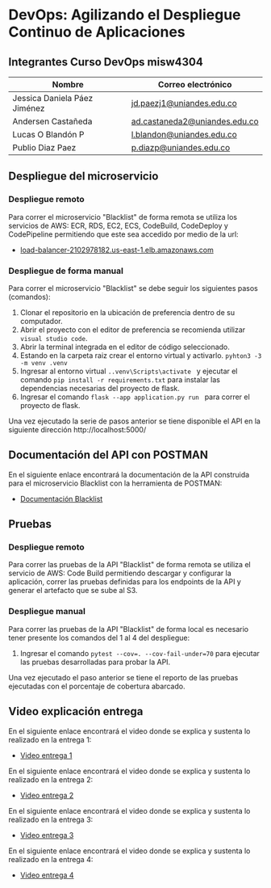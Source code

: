 # DevOps: Agilizando el Despliegue Continuo de Aplicaciones

## Integrantes Curso DevOps misw4304

|Nombre                        |Correo electrónico                          |
|------------------------------|---------------------------------|
|Jessica Daniela Páez Jiménez  |jd.paezj1@uniandes.edu.co         |
|Andersen Castañeda            |ad.castaneda2@uniandes.edu.co       |
|Lucas O Blandón P             |l.blandon@uniandes.edu.co        |
|Publio Diaz Paez              |p.diazp@uniandes.edu.co  |

## Despliegue del microservicio

### Despliegue remoto

Para correr el microservicio "Blacklist" de forma remota se utiliza los servicios de AWS: ECR, RDS, EC2, ECS, CodeBuild, CodeDeploy y CodePipeline permitiendo que este sea accedido por medio de la url:

- [load-balancer-2102978182.us-east-1.elb.amazonaws.com](load-balancer-2102978182.us-east-1.elb.amazonaws.com)

### Despliegue de forma manual

Para correr el microservicio "Blacklist" se debe seguir los siguientes pasos (comandos):

1. Clonar el repositorio en la ubicación de preferencia dentro de su computador.
2. Abrir el proyecto con el editor de preferencia se recomienda utilizar <code>visual studio code</code>.
3. Abrir la terminal integrada en el editor de código seleccionado.
4. Estando en la carpeta raiz crear el entorno virtual y activarlo. <code>pyhton3 -3 -m venv .venv</code>
4. Ingresar al entorno virtual <code>.\.venv\Scripts\activate </code> y ejecutar el comando  <code>pip install -r requirements.txt</code> para instalar las dependencias necesarias del proyecto de flask.
5. Ingresar el comando <code>flask --app application.py run </code> para correr el proyecto de flask.

Una vez ejecutado la serie de pasos anterior se tiene disponible el API en la siguiente dirección http://localhost:5000/

## Documentación del API  con POSTMAN

En el siguiente enlace encontrará la documentación de la API construida para el microservicio Blacklist con la herramienta de POSTMAN:

- [Documentación Blacklist](https://documenter.getpostman.com/view/21689315/2sAXxTdBYh)

## Pruebas

### Despliegue remoto

Para correr las pruebas de la API "Blacklist" de forma remota se utiliza el servicio de AWS: Code Build permitiendo descargar y configurar la aplicación, correr las pruebas definidas para los endpoints de la API y generar el artefacto que se sube al S3.

### Despliegue manual

Para correr las pruebas de la API "Blacklist" de forma local es necesario tener presente los comandos del 1 al 4 del despliegue:

1. Ingresar el comando <code>pytest --cov=. --cov-fail-under=70</code> para ejecutar las pruebas desarrolladas para probar la API.

Una vez ejecutado el paso anterior se tiene el reporto de las pruebas ejecutadas con el porcentaje de cobertura abarcado.

## Video explicación entrega

En el siguiente enlace encontrará el video donde se explica y sustenta lo realizado en la entrega 1:

- [Video entrega 1](https://uniandes-my.sharepoint.com/:v:/g/personal/j_padilla_uniandes_edu_co/EQHt8U9MWc1Llw3dnPQICkgBzzYvLugPOEQtyAY-dGPkGQ?nav=eyJyZWZlcnJhbEluZm8iOnsicmVmZXJyYWxBcHAiOiJPbmVEcml2ZUZvckJ1c2luZXNzIiwicmVmZXJyYWxBcHBQbGF0Zm9ybSI6IldlYiIsInJlZmVycmFsTW9kZSI6InZpZXciLCJyZWZlcnJhbFZpZXciOiJNeUZpbGVzTGlua0NvcHkifX0&e=ZbFJ0F)

En el siguiente enlace encontrará el video donde se explica y sustenta lo realizado en la entrega 2:

- [Video entrega 2](https://uniandes-my.sharepoint.com/:v:/g/personal/j_padilla_uniandes_edu_co/Ee9Faxzdh9RNvTqQ4pKuufQBbEPkQ4vOTMLaHz6EZW0Pag?nav=eyJyZWZlcnJhbEluZm8iOnsicmVmZXJyYWxBcHAiOiJPbmVEcml2ZUZvckJ1c2luZXNzIiwicmVmZXJyYWxBcHBQbGF0Zm9ybSI6IldlYiIsInJlZmVycmFsTW9kZSI6InZpZXciLCJyZWZlcnJhbFZpZXciOiJNeUZpbGVzTGlua0NvcHkifX0&e=9mqaSP)

En el siguiente enlace encontrará el video donde se explica y sustenta lo realizado en la entrega 3:

- [Video entrega 3](https://uniandes-my.sharepoint.com/:v:/g/personal/j_padilla_uniandes_edu_co/EeoOu0oNIP5NqjdoQlQCfGYBF9kB7lKBxlrN3a04Ann9YQ?nav=eyJyZWZlcnJhbEluZm8iOnsicmVmZXJyYWxBcHAiOiJPbmVEcml2ZUZvckJ1c2luZXNzIiwicmVmZXJyYWxBcHBQbGF0Zm9ybSI6IldlYiIsInJlZmVycmFsTW9kZSI6InZpZXciLCJyZWZlcnJhbFZpZXciOiJNeUZpbGVzTGlua0NvcHkifX0&e=qDs7vD)

En el siguiente enlace encontrará el video donde se explica y sustenta lo realizado en la entrega 4:

- [Video entrega 4](https://uniandes-my.sharepoint.com/:v:/g/personal/j_padilla_uniandes_edu_co/ERIwn3ov729KsqSBfoehxhkBhw58DkjeoJ2JtIiiEHUWUA?nav=eyJyZWZlcnJhbEluZm8iOnsicmVmZXJyYWxBcHAiOiJPbmVEcml2ZUZvckJ1c2luZXNzIiwicmVmZXJyYWxBcHBQbGF0Zm9ybSI6IldlYiIsInJlZmVycmFsTW9kZSI6InZpZXciLCJyZWZlcnJhbFZpZXciOiJNeUZpbGVzTGlua0NvcHkifX0&e=WUiNYW)
